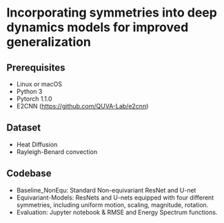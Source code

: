 # Incorporating symmetries into deep dynamics models for improved generalization

## Prerequisites
- Linux or macOS
- Python 3
- Pytorch 1.1.0
- E2CNN (https://github.com/QUVA-Lab/e2cnn)

## Dataset
- Heat Diffusion
- Rayleigh-Benard convection

## Codebase
- Baseline_NonEqu: Standard Non-equivariant ResNet and U-net
- Equivariant-Models: ResNets and U-nets equipped with four different symmetries, including uniform motion, scaling, magnitude, rotation.
- Evaluation: Jupyter notebook & RMSE and Energy Spectrum functions.
